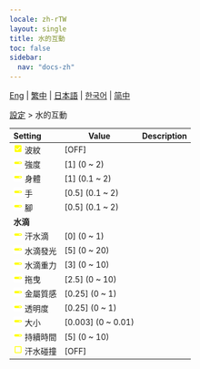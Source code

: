 ```yaml
---
locale: zh-rTW
layout: single
title: 水的互動
toc: false
sidebar:
  nav: "docs-zh"
---
```

[Eng](/dancexr/menu/2025.4/actor/water_interaction) | [繁中](/tw/dancexr/menu/2025.4/actor/water_interaction) | [日本語](/jp/dancexr/menu/2025.4/actor/water_interaction) | [한국어](/kr/dancexr/menu/2025.4/actor/water_interaction) | [简中](/zh/dancexr/menu/2025.4/actor/water_interaction)

[設定](../menu#設定) > 水的互動



| Setting | Value | Description |
| :--- | --- | :--- |
|<nobr>![check_on icon](/images/icon/ic_check_on.png) 波紋</nobr>| [OFF] | 
|<nobr>![slider icon](/images/icon/ic_slider.png) 強度</nobr>| [1] (0 ~ 2) | 
|<nobr>![slider icon](/images/icon/ic_slider.png) 身體</nobr>| [1] (0.1 ~ 2) | 
|<nobr>![slider icon](/images/icon/ic_slider.png) 手</nobr>| [0.5] (0.1 ~ 2) | 
|<nobr>![slider icon](/images/icon/ic_slider.png) 腳</nobr>| [0.5] (0.1 ~ 2) | 
|<nobr> <b>水滴</b></nobr>|| 
|<nobr>![slider icon](/images/icon/ic_slider.png) 汗水滴</nobr>| [0] (0 ~ 1) | 
|<nobr>![slider icon](/images/icon/ic_slider.png) 水滴發光</nobr>| [5] (0 ~ 20) | 
|<nobr>![slider icon](/images/icon/ic_slider.png) 水滴重力</nobr>| [3] (0 ~ 10) | 
|<nobr>![slider icon](/images/icon/ic_slider.png) 拖曳</nobr>| [2.5] (0 ~ 10) | 
|<nobr>![slider icon](/images/icon/ic_slider.png) 金屬質感</nobr>| [0.25] (0 ~ 1) | 
|<nobr>![slider icon](/images/icon/ic_slider.png) 透明度</nobr>| [0.25] (0 ~ 1) | 
|<nobr>![slider icon](/images/icon/ic_slider.png) 大小</nobr>| [0.003] (0 ~ 0.01) | 
|<nobr>![slider icon](/images/icon/ic_slider.png) 持續時間</nobr>| [5] (0 ~ 10) | 
|<nobr>![check_off icon](/images/icon/ic_check_off.png) 汗水碰撞</nobr>| [OFF] | 
